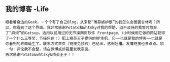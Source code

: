 我的博客
-Life
----
    眼看着身边的Geek，一个个有了自己Blog，从来都“羡慕嫉妒恨”的我怎么会善罢甘休呢？所以，你看到了这个界面。我非常感谢Potato和whtsky对我的帮助，迫不及待的我暂时放弃了“麻烦”的Catsup，选用以前用过的无节操网页软件 Frontpage，（小时候用它做的网站获得了一个什么三等奖，节操何在！）配上精英王子提供的RP主机，它——也就是我的博客——也就是你看到的界面诞生了。联系方式首页（链接见顶右）已给出，感谢吐槽。友情链接也多点点。加一句：评论我不会整，请在微博或邮箱里发表意见。                           
    再次感谢Potato&whtsky&精英王子！！